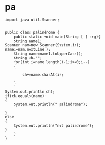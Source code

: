 # pa


	import java.util.Scanner;


	public class palindrome {
		public static void main(String [ ] arg){
		String name1;
	Scanner nam=new Scanner(System.in);
	name1=nam.nextLine();
		String name=name1.toUpperCase();	
		String ch="";
		for(int i=name.length()-1;i>=0;i--)
		{
			
			ch+=name.charAt(i);
			
		}

	System.out.println(ch);
	if(ch.equals(name))
	{
		System.out.println(" palindrome");

	}
	else
	{
		System.out.println("not palindrome");
	}
		}
	}


